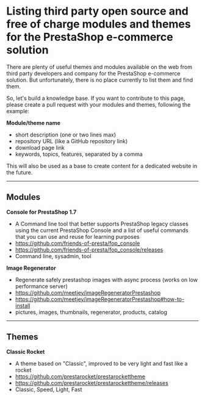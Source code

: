 # Listing third party open source and free of charge modules and themes for the PrestaShop e-commerce solution

There are plenty of useful themes and modules available on the web from third party developers and company for the PrestaShop e-commerce solution. But unfortunately, there is no place currently to list them and find them.

So, let's build a knowledge base. If you want to contribute to this page, please create a pull request with your modules and themes, following the example:

**Module/theme name**
* short description (one or two lines max)
* repository URL (like a GitHub repository link)
* download page link
* keywords, topics, features, separated by a comma

This will also be used as a base to create content for a dedicated website in the future.

---

## Modules

**Console for PrestaShop 1.7**
* A Command line tool that better supports PrestaShop legacy classes using the current PrestaShop Console and a list of useful commands that you can use and reuse for learning purposes
* https://github.com/friends-of-presta/fop_console
* https://github.com/friends-of-presta/fop_console/releases
* Command line, sysadmin, tool

**Image Regenerator**
* Regenerate safely prestashop images with async process (works on low performance server)
* https://github.com/meetjey/imageRegeneratorPrestashop
* https://github.com/meetjey/imageRegeneratorPrestashop#how-to-install
* pictures, images, thumbnails, regenerator, products, catalog



<hr />

## Themes

**Classic Rocket**
* A theme based on "Classic", improved to be very light and fast like a rocket
* https://github.com/prestarocket/prestarockettheme
* https://github.com/prestarocket/prestarockettheme/releases
* Classic, Speed, Light, Fast

